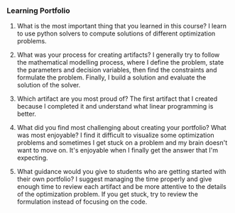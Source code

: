 ### Learning Portfolio

1) What is the most important thing that you learned in this course?
I learn to use python solvers to compute solutions of different optimization problems. 

2) What was your process for creating artifacts?
I generally try to follow the mathematical modelling process, where I define the problem, state the parameters and decision variables, then find the constraints and formulate the problem. Finally, I build a solution and evaluate the solution of the solver. 

3) Which artifact are you most proud of?
The first artifact that I created because I completed it and understand what linear programming is better.

4) What did you find most challenging about creating your portfolio? What was most enjoyable?
I find it difficult to visualize some optimization problems and sometimes I get stuck on a problem and my brain doesn't want to move on. It's enjoyable when I finally get the answer that I'm expecting.

5) What guidance would you give to students who are getting started with their own portfolio?
I suggest managing the time properly and give enough time to review each artifact and be more attentive to the details of the optimization problem. If you get stuck, try to review the formulation instead of focusing on the code.
